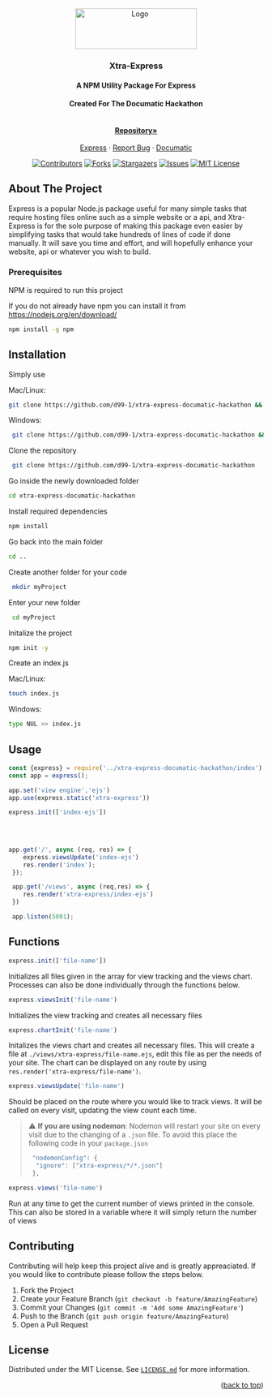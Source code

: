 <a name="readme-top"></a>
<br />
<div align="center">
  <a href="https://github.com/D99-1/Xtra-Express-Documatic-Hackathon">
    <img src="https://raw.githubusercontent.com/D99-1/Xtra-Express-Documatic-Hackathon/main/Xtra-express%20LOGO.png" alt="Logo" width="240" height="80">
  </a>

  <h3 align="center">Xtra-Express</h3>
<p align="center">
   <h4>A NPM Utility Package For Express</h4>
   <h4>Created For The Documatic Hackathon</h4>
    <br />
    <a href="https://github.com/d99-1/xtra-express-documatic-hackathon"><strong>Repository»</strong></a>
    <br />
    <br />
    <a href="https://expressjs.com/">Express</a>
    ·
    <a href="https://github.com/d99-1/xtra-express-documatic-hackathon/issues">Report Bug</a>
    ·
    <a href="https://www.documatic.com/">Documatic</a>
  </p>



[![Contributors][contributors-shield]][contributors-url]
[![Forks][forks-shield]][forks-url]
[![Stargazers][stars-shield]][stars-url]
[![Issues][issues-shield]][issues-url]
[![MIT License][license-shield]][license-url]

</div>

## About The Project

Express is a popular Node.js package useful for many simple tasks that require hosting files online such as a simple website or a api, and Xtra-Express is for the sole purpose of making this package even easier by simplifying tasks that would take hundreds of lines of code if done manually. It will save you time and effort, and will hopefully enhance your website, api or whatever you wish to build.


### Prerequisites

NPM is required to run this project

If you do not already have npm you can install it from https://nodejs.org/en/download/ 
  ```sh
  npm install -g npm
  ```

## Installation
Simply use

Mac/Linux:
```sh
git clone https://github.com/d99-1/xtra-express-documatic-hackathon && cd xtra-express-documatic-hackathon && npm install && cd .. && mkdir myProject && cd myProject && npm init -y && touch index.js 
```
Windows:
```sh
 git clone https://github.com/d99-1/xtra-express-documatic-hackathon && cd xtra-express-documatic-hackathon && npm install && cd .. && mkdir myProject && cd myProject && npm init -y && type NUL >> index.js
 ```
Clone the repository
```sh 
 git clone https://github.com/d99-1/xtra-express-documatic-hackathon
```
Go inside the newly downloaded folder
```sh
cd xtra-express-documatic-hackathon
```
Install required dependencies
```sh
npm install
```
Go back into the main folder
```sh 
cd ..
```
Create another folder for your code
```sh 
 mkdir myProject
```
Enter your new folder
```sh
 cd myProject
```
Initalize the project
```sh 
npm init -y
```
Create an index.js

Mac/Linux:
```sh
touch index.js 
```
Windows:
```sh
type NUL >> index.js
```


## Usage

```js
const {express} = require('../xtra-express-documatic-hackathon/index')  // Import xtra-express's index.js from the dowloaded files
const app = express();                                                  // create app

app.set('view engine','ejs')                                            // Set ejs to view engine
app.use(express.static('xtra-express'))                                 // This is necessary if you want the views chart page

express.init(['index-ejs'])                                             // Initializes all your files

                                                                        // Make sure to replace `.` with `-` in all 
                                                                        // file names you provide to the package
                                           
app.get('/', async (req, res) => {          
    express.viewsUpdate('index-ejs')                                    // Tells the package that a new view has occured
    res.render('index');                                                // Render your content inside the `views` folder as normal
 });

 app.get('/views', async (req,res) => {
    res.render('xtra-express/index-ejs')                                // Render the views chart for the specified file on that path
 })

 app.listen(5001);
```

## Functions
```js
express.init(['file-name']) 
```
Initializes all files given in the array for view tracking and the views chart. Processes can also be done individually through the functions below.
```js
express.viewsInit('file-name')
```
Initializes the view tracking and creates all necessary files
```js
express.chartInit('file-name')
```
Initalizes the views chart and creates all necessary files. This will create a file at `./views/xtra-express/file-name.ejs`, edit this file as per the needs of your site. The chart can be displayed on any route by using `res.render('xtra-express/file-name')`.
```js
express.viewsUpdate('file-name')
```
Should be placed on the route where you would like to track views. It will be called on every visit, updating the view count each time.
> :warning: **If you are using nodemon**: Nodemon will restart your site on every visit due to the changing of a `.json` file. To avoid this place the following code in your `package.json`
> ```js
>  "nodemonConfig": {
>   "ignore": ["xtra-express/*/*.json"]
>  },
> ```
```js
express.views('file-name')
```
Run at any time to get the current number of views printed in the console. This can also be stored in a variable where it will simply return the number of views 





## Contributing
Contributing will help keep this project alive and is greatly appreaciated. If you would like to contribute please follow the steps below.

1. Fork the Project
2. Create your Feature Branch (`git checkout -b feature/AmazingFeature`)
3. Commit your Changes (`git commit -m 'Add some AmazingFeature'`)
4. Push to the Branch (`git push origin feature/AmazingFeature`)
5. Open a Pull Request




## License

Distributed under the MIT License. See <a href="https://github.com/D99-1/Xtra-Express-Documatic-Hackathon/blob/main/LICENSE.md">`LICENSE.md`</a> for more information.

<p align="right">(<a href="#readme-top">back to top</a>)</p>



[contributors-shield]: https://img.shields.io/github/contributors/D99-1/Xtra-Express-Documatic-Hackathon.svg?style=for-the-badge
[contributors-url]: https://github.com/D99-1/Xtra-Express-Documatic-Hackathon/graphs/contributors
[forks-shield]: https://img.shields.io/github/forks/D99-1/Xtra-Express-Documatic-Hackathon.svg?style=for-the-badge
[forks-url]: https://github.com/D99-1/Xtra-Express-Documatic-Hackathon/network/members
[stars-shield]: https://img.shields.io/github/stars/D99-1/Xtra-Express-Documatic-Hackathon.svg?style=for-the-badge
[stars-url]: https://github.com/D99-1/Xtra-Express-Documatic-Hackathon/stargazers
[issues-shield]: https://img.shields.io/github/issues/D99-1/Xtra-Express-Documatic-Hackathon.svg?style=for-the-badge
[issues-url]: https://github.com/D99-1/Xtra-Express-Documatic-Hackathon/issues
[license-shield]: https://img.shields.io/github/license/D99-1/Xtra-Express-Documatic-Hackathon.svg?style=for-the-badge
[license-url]: https://github.com/D99-1/Xtra-Express-Documatic-Hackathon/blob/main/LICENSE.md

